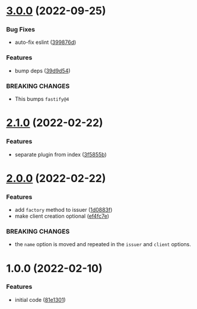 # [3.0.0](https://github.com/mikaelkaron/fastify-openid-client/compare/v2.1.0...v3.0.0) (2022-09-25)


### Bug Fixes

* auto-fix eslint ([399876d](https://github.com/mikaelkaron/fastify-openid-client/commit/399876de1f49835a5104de56a70c5dbb9f83603c))


### Features

* bump deps ([39d9d54](https://github.com/mikaelkaron/fastify-openid-client/commit/39d9d5428171754952c0a5d7ba2ae833ac002ace))


### BREAKING CHANGES

* This bumps `fastify@4`

# [2.1.0](https://github.com/mikaelkaron/fastify-openid-client/compare/v2.0.0...v2.1.0) (2022-02-22)


### Features

* separate plugin from index ([3f5855b](https://github.com/mikaelkaron/fastify-openid-client/commit/3f5855bd6ad1dddf35659fec48124f1c14813711))

# [2.0.0](https://github.com/mikaelkaron/fastify-openid-client/compare/v1.0.0...v2.0.0) (2022-02-22)


### Features

* add `factory` method to issuer ([1d0883f](https://github.com/mikaelkaron/fastify-openid-client/commit/1d0883fee88f505fce5a31a9cc41cfe3ce44170b))
* make client creation optional ([ef4fc7e](https://github.com/mikaelkaron/fastify-openid-client/commit/ef4fc7e522942458ff38ad7ebf71474e8acaa0f3))


### BREAKING CHANGES

* the `name` option is moved and repeated in the `issuer` and `client` options.

# 1.0.0 (2022-02-10)


### Features

* initial code ([81e1301](https://github.com/mikaelkaron/fastify-openid-client/commit/81e130164eb3ef5b31bc2a23201dfe13f608050f))
